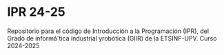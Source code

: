 # IPR 24-25

Repositorio para el código de Introducción a la Programación (IPR), del Grado de informá´tica industrial yrobótica (GIIR) de la ETSINF-UPV.
Curso 2024-2025

